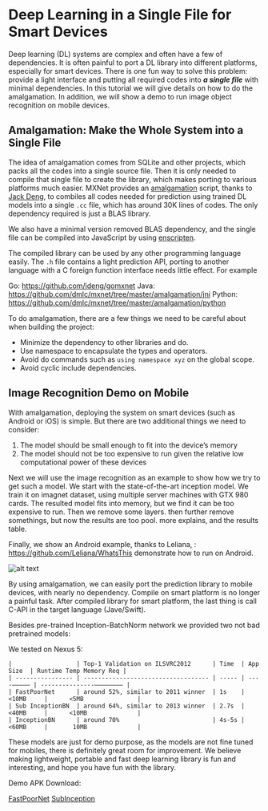 # Deep Learning in a Single File for Smart Devices

Deep learning (DL) systems are complex and often have a few of dependencies. It is often painful to port a DL library into different platforms, especially for smart devices. There is one fun way to solve this problem:  provide a light interface and putting all required codes into ***a single file*** with minimal dependencies. In this tutorial we will give details on how to do the amalgamation. In addition, we will show a demo to run image object recognition on mobile devices.

## Amalgamation: Make the Whole System into a Single File

The idea of amalgamation comes from SQLite and other projects, which packs all the codes into a single source file. Then it is only needed to compile that single file to create the library, which makes porting to various platforms much easier. MXNet provides an [amalgamation](https://github.com/dmlc/mxnet/tree/master/amalgamation) script, thanks to [Jack Deng](https://github.com/jdeng), to combiles all codes needed for prediction using trained DL models into a single `.cc` file, which has around 30K lines of codes. The only dependency required is just a BLAS library.

We also have a minimal version removed BLAS dependency, and the single file can be compiled into JavaScript by using [enscripten](https://github.com/kripken/emscripten).

The compiled library can be used by any other programming language easily. The `.h` file contains a light prediction API, porting to another language with a C foreign function interface needs little effect. For example

Go: https://github.com/jdeng/gomxnet
Java: https://github.com/dmlc/mxnet/tree/master/amalgamation/jni
Python: https://github.com/dmlc/mxnet/tree/master/amalgamation/python


To do amalgamation, there are a few things we need to be careful about when building the project:
- Minimize the dependency to other libraries and do.
- Use namespace to encapsulate the types and operators.
- Avoid do commands such as ```using namespace xyz``` on the global scope.
- Avoid cyclic include dependencies.


## Image Recognition Demo on Mobile

With amalgamation, deploying the system on smart devices (such as Android or iOS) is simple. But there are two additional things we need to consider:

1. The model should be small enough to fit into the device’s memory
2. The model should not be too expensive to run given the relative low computational power of these devices

Next we will use the image recognition as an example to show how we try to get such a model. We start with the state-of-the-art inception model. We train it on imagnet dataset, using multiple server machines with GTX 980 cards. The resulted model fits into memory, but we find it can be too expensive to run. Then we remove some layers. then further remove somethings, but now the results are too pool. more explains, and the results table.



Finally, we show an Android example, thanks to Leliana, : https://github.com/Leliana/WhatsThis demonstrate how to run on Android.


![alt text](https://raw.githubusercontent.com/dmlc/web-data/master/mxnet/apk/subinception.png "Sub Inception Example")

By using amalgamation, we can easily port the prediction library to mobile devices,  with nearly no dependency. Compile on smart platform is no longer a painful task. After compiled library for smart platform, the last thing is call C-API in the target language (Jave/Swift).

Besides pre-trained Inception-BatchNorm network we provided two not bad pretrained models:

We tested on Nexus 5:


```
|                  | Top-1 Validation on ILSVRC2012      | Time  | App Size  | Runtime Temp Memory Req |
| ---------------- | ----------------------------------- | ----- | ----————— | ---------------———————— |
| FastPoorNet      | around 52%, similar to 2011 winner  | 1s    | <10MB     |      <5MB               |
| Sub InceptionBN  | around 64%, similar to 2013 winner  | 2.7s  | <40MB     |      <10MB              |
| InceptionBN      | around 70%                          | 4s-5s | <60MB     |       10MB              |
```

These models are just for demo purpose, as the models are not fine tuned for mobiles, there is definitely great room for improvement.  We believe making lightweight, portable and fast deep learning library is fun and interesting, and hope you have fun with the library.

Demo APK Download:

[FastPoorNet](https://github.com/dmlc/web-data/blob/master/mxnet/apk/fastpoornet.apk?raw=true)
[SubInception](https://github.com/dmlc/web-data/blob/master/mxnet/apk/subinception.apk?raw=true)



